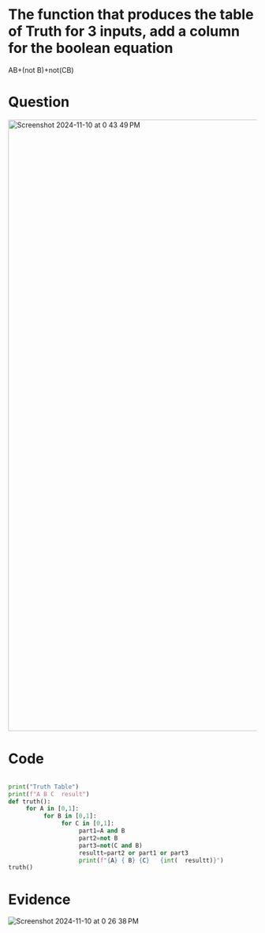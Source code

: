 # The function that produces the table of Truth for 3 inputs, add a column for the boolean equation
AB+(not B)+not(CB)


# Question
<img width="1237" alt="Screenshot 2024-11-10 at 0 43 49 PM" src="https://github.com/user-attachments/assets/95b52977-2f16-42bc-9046-f4badb678064">


# Code
```.py

print("Truth Table")
print(f"A B C  result")
def truth():
     for A in [0,1]:
          for B in [0,1]:
               for C in [0,1]:
                    part1=A and B
                    part2=not B
                    part3=not(C and B)
                    resultt=part2 or part1 or part3
                    print(f"{A} { B} {C}   {int(  resultt)}")
truth()


```
# Evidence
![Screenshot 2024-11-10 at 0 26 38 PM](https://github.com/user-attachments/assets/f49b975f-9037-4e2d-a217-c3370be1b4de)
